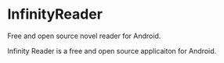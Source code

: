 # InfinityReader
Free and open source novel reader for Android.

Infinity Reader is a free and open source applicaiton for Android.
